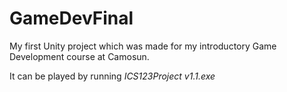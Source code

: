 # GameDevFinal
My first Unity project which was made for my introductory Game Development course at Camosun. 

It can be played by running *ICS123Project v1.1.exe*
